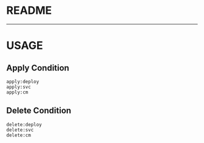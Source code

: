# README

***

# USAGE

## Apply Condition

```shell
apply:deploy
apply:svc
apply:cm
```

## Delete Condition

```shell
delete:deploy
delete:svc
delete:cm
```